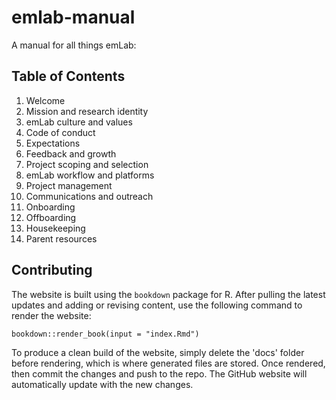 # emlab-manual

A manual for all things emLab: [](https://emlab-ucsb.github.io/emlab-manual/)

## Table of Contents

1. Welcome
2. Mission and research identity
3. emLab culture and values
4. Code of conduct
5. Expectations
6. Feedback and growth
7. Project scoping and selection
8. emLab workflow and platforms
9. Project management
10. Communications and outreach
11. Onboarding
12. Offboarding
13. Housekeeping
14. Parent resources

## Contributing

The website is built using the `bookdown` package for R. After pulling the latest updates and adding or revising content, use the following command to render the website:

`bookdown::render_book(input = "index.Rmd")`

To produce a clean build of the website, simply delete the 'docs' folder before rendering, which is where generated files are stored. Once rendered, then commit the changes and push to the repo. The GitHub website will automatically update with the new changes.
